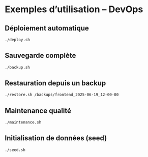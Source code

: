 # Exemples d’utilisation – DevOps

## Déploiement automatique
```bash
./deploy.sh
```

## Sauvegarde complète
```bash
./backup.sh
```

## Restauration depuis un backup
```bash
./restore.sh /backups/frontend_2025-06-19_12-00-00
```

## Maintenance qualité
```bash
./maintenance.sh
```

## Initialisation de données (seed)
```bash
./seed.sh
```
